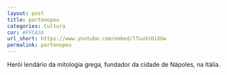 ```yaml
---
layout: post
title: partenopeu
categories: Cultura
cor: #FFCA3A
url_short: https://www.youtube.com/embed/lTuuVsDiXUw
permalink: partenopeu
---
```

Herói lendário da mitologia grega, fundador da cidade de Nápoles, na Itália.
